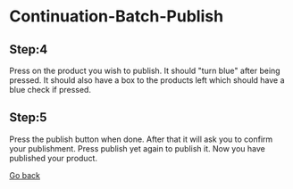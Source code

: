 # Continuation-Batch-Publish

## Step:4 
Press on the product you wish to publish. It should "turn blue" after being pressed. It should also have a box to the products left which should have a blue check if pressed. 

## Step:5 
Press the publish button when done. After that it will ask you to confirm your publishment. Press publish yet again to publish it. Now you have published your product.

[Go back](Batch.md)